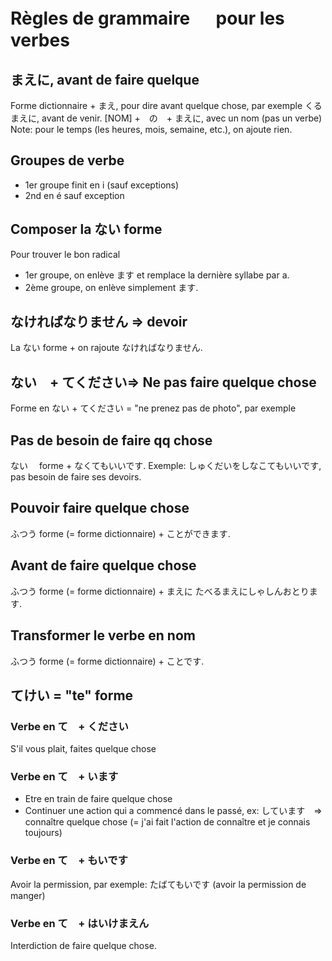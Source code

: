 # Règles de grammaire 　 pour les verbes

## まえに, avant de faire quelque

Forme dictionnaire + まえ, pour dire avant quelque chose, par exemple くるまえに, avant de venir.
[NOM] +　の　+ まえに, avec un nom (pas un verbe)
Note: pour le temps (les heures, mois, semaine, etc.), on ajoute rien.

## Groupes de verbe

- 1er groupe finit en i (sauf exceptions)
- 2nd en é sauf exception

## Composer la ない forme

Pour trouver le bon radical

- 1er groupe, on enlève ます et remplace la dernière syllabe par a.
- 2ème groupe, on enlève simplement ます.

## なければなりません => devoir

La ない forme + on rajoute なければなりません.

## ない　+ てください=> Ne pas faire quelque chose

Forme en ない + てください = "ne prenez pas de photo", par exemple

## Pas de besoin de faire qq chose

ない　 forme + なくてもいいです.
Exemple: しゅくだいをしなこてもいいです, pas besoin de faire ses devoirs.

## Pouvoir faire quelque chose

ふつう forme (= forme dictionnaire) + ことができます.

## Avant de faire quelque chose

ふつう forme (= forme dictionnaire) + まえに
たべるまえにしゃしんおとります.

## Transformer le verbe en nom

ふつう forme (= forme dictionnaire) + ことです.

## てけい = "te" forme

### Verbe en て　+ ください

S'il vous plait, faites quelque chose

### Verbe en て　+ います

- Etre en train de faire quelque chose
- Continuer une action qui a commencé dans le passé, ex: しています　=> connaître quelque chose (= j'ai fait l'action de connaître et je connais toujours)

### Verbe en て　+ もいです

Avoir la permission, par exemple: たばてもいです (avoir la permission de manger)

### Verbe en て　+ はいけまえん

Interdiction de faire quelque chose.

